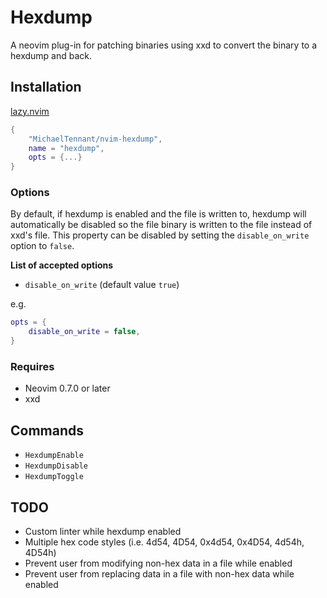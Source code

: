 # Hexdump
A neovim plug-in for patching binaries using xxd to convert the binary to a hexdump and back. 

## Installation
[lazy.nvim](https://github.com/folke/lazy.nvim)
```lua
{
    "MichaelTennant/nvim-hexdump", 
    name = "hexdump", 
    opts = {...}
}
```
### Options
By default, if hexdump is enabled and the file is written to, hexdump will automatically be disabled so the file binary is written to the file instead of xxd's file. This property can be disabled by setting the `disable_on_write` option to `false`.

**List of accepted options**
- `disable_on_write` (default value `true`)

e.g.
```lua
opts = {
    disable_on_write = false, 
}
```

### Requires
- Neovim 0.7.0 or later
- xxd

## Commands
- `HexdumpEnable`
- `HexdumpDisable`
- `HexdumpToggle`

## TODO
- Custom linter while hexdump enabled
- Multiple hex code styles (i.e. 4d54, 4D54, 0x4d54, 0x4D54, 4d54h, 4D54h)
- Prevent user from modifying non-hex data in a file while enabled
- Prevent user from replacing data in a file with non-hex data while enabled
